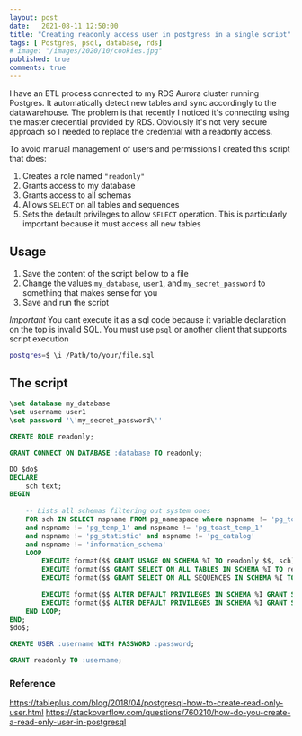 ```yaml
---
layout: post
date:   2021-08-11 12:50:00
title: "Creating readonly access user in postgress in a single script"
tags: [ Postgres, psql, database, rds]
# image: "/images/2020/10/cookies.jpg"
published: true
comments: true
---
```


I have an ETL process connected to my RDS Aurora cluster running Postgres.
It automatically detect new tables and sync accordingly to the datawarehouse.
The problem is that recently I noticed it's connecting using the master credential provided by RDS. Obviously it's not very secure approach so I needed to replace the credential with a readonly access.

To avoid manual management of users and permissions I created this script that does:
1. Creates a role named `"readonly"`
1. Grants access to my database
1. Grants access to all schemas
1. Allows `SELECT` on all tables and sequences
1. Sets the default privileges to allow `SELECT` operation. This is particularly important because it must access all new tables

## Usage

1. Save the content of the script bellow to a file
1. Change the values `my_database`, `user1`, and `my_secret_password` to something that makes sense for you
1. Save and run the script

*Important* You cant execute it as a sql code because it variable declaration on the top is invalid SQL. You must use `psql` or another client that supports script execution

```sh
postgres=$ \i /Path/to/your/file.sql
```

## The script

```sql
\set database my_database
\set username user1
\set password '\'my_secret_password\''

CREATE ROLE readonly;

GRANT CONNECT ON DATABASE :database TO readonly;

DO $do$
DECLARE
    sch text;
BEGIN
    
    -- Lists all schemas filtering out system ones
    FOR sch IN SELECT nspname FROM pg_namespace where nspname != 'pg_toast' 
    and nspname != 'pg_temp_1' and nspname != 'pg_toast_temp_1'
    and nspname != 'pg_statistic' and nspname != 'pg_catalog'
    and nspname != 'information_schema'
    LOOP
        EXECUTE format($$ GRANT USAGE ON SCHEMA %I TO readonly $$, sch);
        EXECUTE format($$ GRANT SELECT ON ALL TABLES IN SCHEMA %I TO readonly $$, sch);
        EXECUTE format($$ GRANT SELECT ON ALL SEQUENCES IN SCHEMA %I TO readonly $$, sch);
        
        EXECUTE format($$ ALTER DEFAULT PRIVILEGES IN SCHEMA %I GRANT SELECT ON TABLES TO readonly $$, sch);
        EXECUTE format($$ ALTER DEFAULT PRIVILEGES IN SCHEMA %I GRANT SELECT ON SEQUENCES TO readonly $$, sch);
    END LOOP;
END;
$do$;

CREATE USER :username WITH PASSWORD :password;

GRANT readonly TO :username;
```

### Reference

https://tableplus.com/blog/2018/04/postgresql-how-to-create-read-only-user.html
https://stackoverflow.com/questions/760210/how-do-you-create-a-read-only-user-in-postgresql